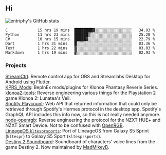 ## Hi
![entriphy's GitHub stats](https://github-readme-stats.vercel.app/api?username=entriphy&show_icons=true&title_color=2196F3&bg_color=212121&text_color=FAFAFA&hide_border=true)
<!--START_SECTION:waka-->

```text
C             15 hrs 19 mins  ████████▓░░░░░░░░░░░░░░░░   34.03 %
Python        11 hrs 23 mins  ██████▒░░░░░░░░░░░░░░░░░░   25.28 %
C#            10 hrs 15 mins  █████▓░░░░░░░░░░░░░░░░░░░   22.79 %
Dart          1 hrs 31 mins   █░░░░░░░░░░░░░░░░░░░░░░░░   03.36 %
Text          1 hrs 22 mins   ▓░░░░░░░░░░░░░░░░░░░░░░░░   03.03 %
Markdown      1 hrs 19 mins   ▓░░░░░░░░░░░░░░░░░░░░░░░░   02.93 %
```

<!--END_SECTION:waka-->
### Projects
[StreamCtrl](https://play.google.com/store/apps/details?id=dev.t4ils.obs_remote): Remote control app for OBS and Streamlabs Desktop for Android using Flutter.<br>
[KPRS_Mods](https://github.com/entriphy/KPRS_Mods): BepInEx mods/plugins for Klonoa Phantasy Reverie Series.<br>
[klonoa2-tools](https://github.com/entriphy/klonoa2-tools): Reverse engineering various things for the Playstation 2 game Klonoa 2: Lunatea's Veil.<br>
[Spotify Playcount](https://github.com/entriphy/sp-playcount-librespot): Web API that returned information that could only be retrieved through Spotify's Hermes protocol in the desktop app. Spotify's GraphQL API includes this info now, so this is not really needed anymore.<br>
[node-openrgb](https://github.com/entriphy/node-openrgb): Reverse engineering the protocol for the NZXT HUE+ and NZXT Smart Device. Not to be confused with [OpenRGB](https://gitlab.com/CalcProgrammer1/OpenRGB).<br>
[LineageOS `kltesprsports`](https://github.com/entriphy/android_device_samsung_kltesprsports): Port of LineageOS from Galaxy S5 Sprint (`kltespr`) to Galaxy S5 Sport (`kltesprsports`).<br>
[Destiny 2 Soundboard](https://github.com/entriphy/Destiny2-Soundboard): Soundboard of characters' voice lines from the game Destiny 2. Now maintained by [MadMikeyB](https://github.com/MadMikeyB/Destiny2-Soundboard).
